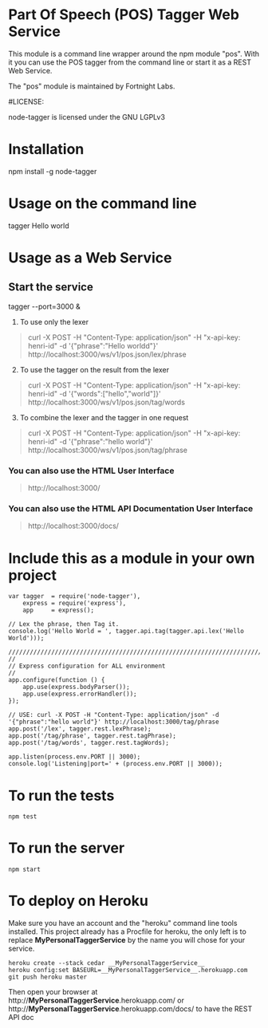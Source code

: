 # Part Of Speech (POS) Tagger Web Service

This module is a command line wrapper around the npm module "pos". With it you
can use the POS tagger from the command line or start it as a REST Web Service.

The "pos" module  is maintained by Fortnight Labs.

#LICENSE:

node-tagger is licensed under the GNU LGPLv3


# Installation

npm install -g node-tagger

# Usage on the command line

tagger Hello world

# Usage as a Web Service

## Start the service
tagger --port=3000 &

1. To use only the lexer
> curl -X POST -H "Content-Type: application/json" -H "x-api-key: henri-id" -d '{"phrase":"Hello worldd"}' http://localhost:3000/ws/v1/pos.json/lex/phrase

2. To use the tagger on the result from the lexer
> curl -X POST -H "Content-Type: application/json" -H "x-api-key: henri-id" -d '{"words":["hello","world"]}' http://localhost:3000/ws/v1/pos.json/tag/words

3. To combine the lexer and the tagger in one request
> curl -X POST -H "Content-Type: application/json" -H "x-api-key: henri-id" -d '{"phrase":"hello world"}' http://localhost:3000/ws/v1/pos.json/tag/phrase

### You can also use the HTML User Interface

> http://localhost:3000/

### You can also use the HTML API Documentation User Interface

> http://localhost:3000/docs/

# Include this as a module in your own project

    var tagger  = require('node-tagger'),
        express = require('express'),
        app     = express();
    
    // Lex the phrase, then Tag it.
    console.log('Hello World = ', tagger.api.tag(tagger.api.lex('Hello World')));
    
    ////////////////////////////////////////////////////////////////////////
    //
    // Express configuration for ALL environment
    //
    app.configure(function () {
        app.use(express.bodyParser());
        app.use(express.errorHandler());
    });
    
    // USE: curl -X POST -H "Content-Type: application/json" -d '{"phrase":"hello world"}' http://localhost:3000/tag/phrase
    app.post('/lex', tagger.rest.lexPhrase);
    app.post('/tag/phrase', tagger.rest.tagPhrase);
    app.post('/tag/words', tagger.rest.tagWords);
    
    app.listen(process.env.PORT || 3000);
    console.log('Listening|port=' + (process.env.PORT || 3000));

# To run the tests

    npm test
    
# To run the server

    npm start

# To deploy on Heroku

Make sure you have an account and the "heroku" command line tools installed.
This project already has a Procfile for heroku, the only left is to
replace __MyPersonalTaggerService__ by the name you will chose for your service.

    heroku create --stack cedar __MyPersonalTaggerService__
    heroku config:set BASEURL=__MyPersonalTaggerService__.herokuapp.com
    git push heroku master

Then open your browser at http://__MyPersonalTaggerService__.herokuapp.com/
or http://__MyPersonalTaggerService__.herokuapp.com/docs/ to have the REST API doc


